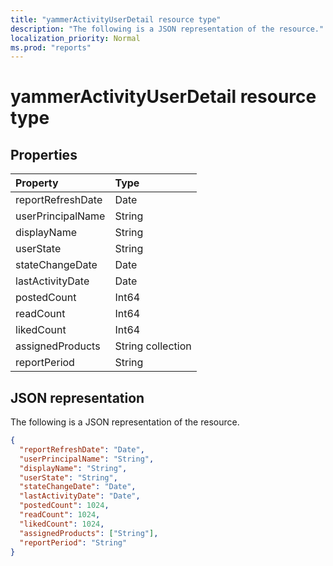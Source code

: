 ```yaml
---
title: "yammerActivityUserDetail resource type"
description: "The following is a JSON representation of the resource."
localization_priority: Normal
ms.prod: "reports"
---
```


# yammerActivityUserDetail resource type

## Properties

| Property          | Type              |
| :---------------- | :---------------- |
| reportRefreshDate | Date              |
| userPrincipalName | String            |
| displayName       | String            |
| userState         | String            |
| stateChangeDate   | Date              |
| lastActivityDate  | Date              |
| postedCount       | Int64             |
| readCount         | Int64             |
| likedCount        | Int64             |
| assignedProducts  | String collection |
| reportPeriod      | String            |

## JSON representation

The following is a JSON representation of the resource.

<!-- {
  "blockType": "resource",
  "@odata.type": "microsoft.graph.yammerActivityUserDetail"
} -->

```json
{
  "reportRefreshDate": "Date", 
  "userPrincipalName": "String", 
  "displayName": "String", 
  "userState": "String", 
  "stateChangeDate": "Date", 
  "lastActivityDate": "Date", 
  "postedCount": 1024, 
  "readCount": 1024, 
  "likedCount": 1024, 
  "assignedProducts": ["String"], 
  "reportPeriod": "String"
}
```
